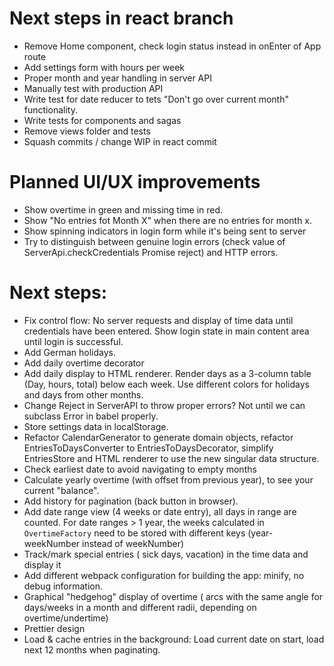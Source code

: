 # Next steps in react branch
- Remove Home component, check login status instead in onEnter of App route
- Add settings form with hours per week
- Proper month and year handling in server API
- Manually test with production API
- Write test for date reducer to tets "Don't go over current month" functionality.
- Write tests for components and sagas
- Remove views folder and tests
- Squash commits / change WIP in react commit

# Planned UI/UX improvements
- Show overtime in green and missing time in red.
- Show "No entries fot Month X" when there are no entries for month x.
- Show spinning indicators in login form while it's being sent to server
- Try to distinguish between genuine login errors (check value of ServerApi.checkCredentials Promise reject) and HTTP errors.

# Next steps:
- Fix control flow: No server requests and display of time data until credentials have been entered. Show login state in main content area until login is successful.
- Add German holidays.
- Add daily overtime decorator
- Add daily display to HTML renderer. Render days as a 3-column table (Day, hours, total) below each week. Use different colors for holidays and days from other months.
- Change Reject in ServerAPI to throw proper errors? Not until we can subclass Error in babel properly.
- Store settings data in localStorage.
- Refactor CalendarGenerator to generate domain objects, refactor EntriesToDaysConverter to EntriesToDaysDecorator, simplify EntriesStore and HTML renderer to use the new singular data structure.
- Check earliest date to avoid navigating to empty months
- Calculate yearly overtime (with offset from previous year), to see your current "balance".
- Add history for pagination (back button in browser).
- Add date range view (4 weeks or date entry), all days in range are counted. For date ranges > 1 year, the weeks calculated in `OvertimeFactory` need to be stored with different keys (year-weekNumber instead of weekNumber)
- Track/mark special entries ( sick days, vacation) in the time data and display it
- Add different webpack configuration for building the app: minify, no debug information.
- Graphical "hedgehog" display of overtime ( arcs with the same angle for days/weeks in a month and different radii, depending on overtime/undertime)
- Prettier design
- Load & cache entries in the background: Load current date on start, load next 12 months when paginating.
